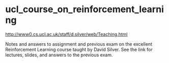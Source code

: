 # ucl_course_on_reinforcement_learning
http://www0.cs.ucl.ac.uk/staff/d.silver/web/Teaching.html

Notes and answers to assignment and previous exam on the excellent Reinforcement Learning course taught by David Silver. See the link for lectures, slides, and answers to the previous exam. 
